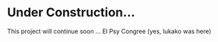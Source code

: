   # Under Construction...
  This project will continue soon ... El Psy Congree (yes, lukako was here)
